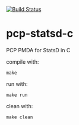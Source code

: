 [![Build Status](https://travis-ci.com/Erbenos/pcp-statsd-c.svg?token=TXE1cwonqfwzmH937Rzt&branch=master)](https://travis-ci.com/Erbenos/pcp-statsd-c)

# pcp-statsd-c
PCP PMDA for StatsD in C

compile with:

```
make
```

run with: 

```
make run
```

clean with:

```
make clean
```